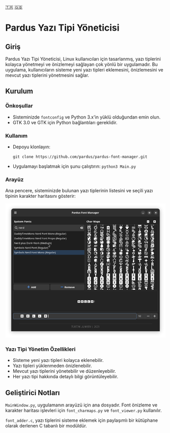 [🇹🇷](README_TR.md) [🇬🇧](README.md)

# Pardus Yazı Tipi Yöneticisi

## Giriş
Pardus Yazı Tipi Yöneticisi, Linux kullanıcıları için tasarlanmış, yazı tiplerini kolayca yönetmeyi ve önizlemeyi sağlayan çok yönlü bir uygulamadır.
Bu uygulama, kullanıcıların sisteme yeni yazı tipleri eklemesini, önizlemesini ve mevcut yazı tiplerini yönetmesini sağlar.

## Kurulum

### Önkoşullar
- Sisteminizde `fontconfig` ve Python 3.x'in yüklü olduğundan emin olun.
- GTK 3.0 ve GTK için Python bağlantıları gereklidir.

### Kullanım
- Depoyu klonlayın:

    ```
    git clone https://github.com/pardus/pardus-font-manager.git
    ```

- Uygulamayı başlatmak için şunu çalıştırın:
    `python3 Main.py`

### Arayüz

Ana pencere, sisteminizde bulunan yazı tiplerinin listesini ve seçili yazı tipinin karakter haritasını gösterir:

![Yazı Tipi Listesi](screenshots/font_list.png)

### Yazı Tipi Yönetim Özellikleri
- Sisteme yeni yazı tipleri kolayca eklenebilir.
- Yazı tipleri yüklenmeden önizlenebilir.
- Mevcut yazı tiplerini yönetebilir ve düzenleyebilir.
- Her yazı tipi hakkında detaylı bilgi görüntüleyebilir.

## Geliştirici Notları
`MainWindow.py`, uygulamanın arayüzü için ana dosyadır.
Font önizleme ve karakter haritası işlevleri için `font_charmaps.py` ve `font_viewer.py` kullanılır.

`font_adder.c`, yazı tiplerini sisteme eklemek için paylaşımlı bir kütüphane olarak derlenen C tabanlı bir modüldür.


